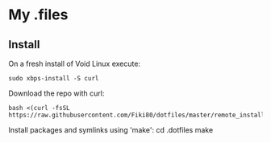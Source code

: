 # My .files

## Install

On a fresh install of Void Linux execute:

    sudo xbps-install -S curl

Download the repo with curl:

    bash <(curl -fsSL https://raw.githubusercontent.com/Fiki80/dotfiles/master/remote_install)

Install packages and symlinks using 'make':
	cd .dotfiles
	make
